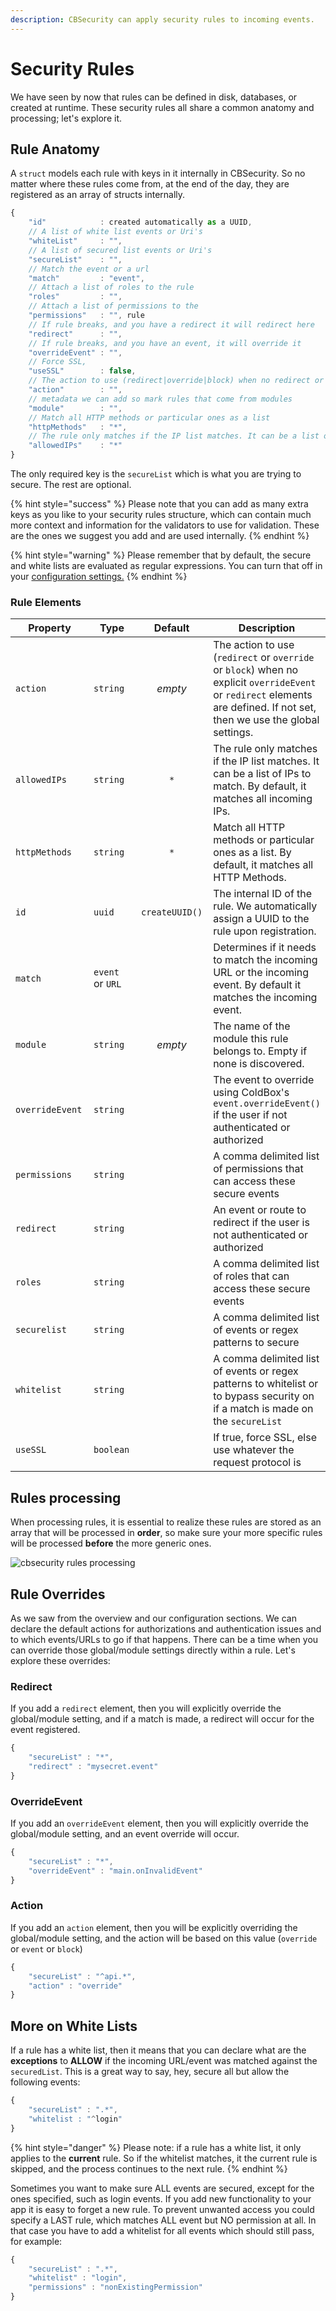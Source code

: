 ```yaml
---
description: CBSecurity can apply security rules to incoming events.
---
```


# Security Rules

We have seen by now that rules can be defined in disk, databases, or created at runtime.  These security rules all share a common anatomy and processing; let's explore it.

## Rule Anatomy

A `struct` models each rule with keys in it internally in CBSecurity.  So no matter where these rules come from, at the end of the day, they are registered as an array of structs internally.

```javascript
{
	"id"            : created automatically as a UUID,
	// A list of white list events or Uri's
	"whiteList"     : "", 
	// A list of secured list events or Uri's
	"secureList"    : "", 
	// Match the event or a url
	"match"         : "event", 
	// Attach a list of roles to the rule
	"roles"         : "", 
	// Attach a list of permissions to the 
	"permissions"   : "", rule
	// If rule breaks, and you have a redirect it will redirect here
	"redirect"      : "", 
	// If rule breaks, and you have an event, it will override it
	"overrideEvent" : "", 
	// Force SSL,
	"useSSL"        : false, 
	// The action to use (redirect|override|block) when no redirect or overrideEvent is defined in the rule.
	"action"        : "", 
	// metadata we can add so mark rules that come from modules
	"module"        : "", 
	// Match all HTTP methods or particular ones as a list
	"httpMethods"   : "*",
	// The rule only matches if the IP list matches. It can be a list of IPs to match. 
	"allowedIPs"    : "*" 
}
```

The only required key is the `secureList` which is what you are trying to secure. The rest are optional.

{% hint style="success" %}
Please note that you can add as many extra keys as you like to your security rules structure, which can contain much more context and information for the validators to use for validation.  These are the ones we suggest you add and are used internally.
{% endhint %}

{% hint style="warning" %}
Please remember that by default, the secure and white lists are evaluated as regular expressions. You can turn that off in your [configuration settings.](../getting-started/configuration/)
{% endhint %}

### Rule Elements



<table><thead><tr><th width="189">Property</th><th width="112.33333333333331">Type</th><th width="158" align="center">Default</th><th>Description</th></tr></thead><tbody><tr><td><code>action</code></td><td><code>string</code></td><td align="center"><em>empty</em></td><td>The action to use (<code>redirect</code> or <code>override</code> or <code>block</code>) when no explicit <code>overrideEvent</code> or <code>redirect</code> elements are defined.  If not set, then we use the global settings.</td></tr><tr><td><code>allowedIPs</code></td><td><code>string</code></td><td align="center"><code>*</code></td><td>The rule only matches if the IP list matches. It can be a list of IPs to match. By default, it matches all incoming IPs.</td></tr><tr><td><code>httpMethods</code></td><td><code>string</code></td><td align="center"><code>*</code></td><td>Match all HTTP methods or particular ones as a list. By default, it matches all HTTP Methods.</td></tr><tr><td><code>id</code></td><td><code>uuid</code></td><td align="center"><code>createUUID()</code></td><td>The internal ID of the rule.  We automatically assign a UUID to the rule upon registration.</td></tr><tr><td><code>match</code></td><td><code>event</code> or <code>URL</code></td><td align="center"></td><td>Determines if it needs to match the incoming URL or the incoming event. By default it matches the incoming event.</td></tr><tr><td><code>module</code></td><td><code>string</code></td><td align="center"><em>empty</em></td><td>The name of the module this rule belongs to. Empty if none is discovered.</td></tr><tr><td><code>overrideEvent</code></td><td><code>string</code></td><td align="center"></td><td>The event to override using ColdBox's <code>event.overrideEvent()</code> if the user if not authenticated or authorized</td></tr><tr><td><code>permissions</code></td><td><code>string</code></td><td align="center"></td><td>A comma delimited list of permissions that can access these secure events</td></tr><tr><td><code>redirect</code></td><td><code>string</code></td><td align="center"></td><td>An event or route to redirect if the user is not authenticated or authorized</td></tr><tr><td><code>roles</code></td><td><code>string</code></td><td align="center"></td><td>A comma delimited list of roles that can access these secure events</td></tr><tr><td><code>securelist</code></td><td><code>string</code></td><td align="center"></td><td>A comma delimited list of events or regex patterns to secure</td></tr><tr><td><code>whitelist</code></td><td><code>string</code></td><td align="center"></td><td>A comma delimited list of events or regex patterns to whitelist or to bypass security on if a match is made on the <code>secureList</code></td></tr><tr><td><code>useSSL</code></td><td><code>boolean</code></td><td align="center"></td><td>If true, force SSL, else use whatever the request protocol is</td></tr></tbody></table>

##

## Rules processing

When processing rules, it is essential to realize these rules are stored as an array that will be processed in **order**, so make sure your more specific rules will be processed **before** the more generic ones.

![cbsecurity rules processing](../.gitbook/assets/SecurityRuleProcess.png)

##

## Rule Overrides

As we saw from the overview and our configuration sections. We can declare the default actions for authorizations and authentication issues and to which events/URLs to go if that happens. There can be a time when you can override those global/module settings directly within a rule. Let's explore these overrides:

### Redirect

If you add a `redirect` element, then you will explicitly override the global/module setting, and if a match is made, a redirect will occur for the event registered.

```javascript
{
    "secureList" : "*",
    "redirect" : "mysecret.event"
}
```

### OverrideEvent

If you add an `overrideEvent` element, then you will explicitly override the global/module setting, and an event override will occur.

```javascript
{
    "secureList" : "*",
    "overrideEvent" : "main.onInvalidEvent"
}
```

### Action

If you add an `action` element, then you will be explicitly overriding the global/module setting, and the action will be based on this value (`override` or `event` or `block`)

```javascript
{
    "secureList" : "^api.*",
    "action" : "override"
}
```

## More on White Lists

If a rule has a white list, then it means that you can declare what are the **exceptions** to **ALLOW** if the incoming URL/event was matched against the `securedList`. This is a great way to say, hey, secure all but allow the following events:

```javascript
{
    "secureList" : ".*",
    "whitelist : "^login"
}
```

{% hint style="danger" %}
Please note: if a rule has a white list, it only applies to the **current** rule. So if the whitelist matches, it the current rule is skipped, and the process continues to the next rule.
{% endhint %}

Sometimes you want to make sure ALL events are secured, except for the ones specified, such as login events. If you add new functionality to your app it is easy to forget a new rule. To prevent unwanted access you could specify a LAST rule, which matches ALL event but NO permission at all. In that case you have to add a whitelist for all events which should still pass, for example:

```javascript
{
    "secureList" : ".*",
    "whitelist" : "login",
    "permissions" : "nonExistingPermission"
}
```
